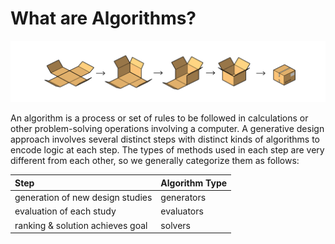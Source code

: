 # What are Algorithms?

![](../../.gitbook/assets/whatarealgorithms%20%283%29.png)

An algorithm is a process or set of rules to be followed in calculations or other problem-solving operations involving a computer. A generative design approach involves several distinct steps with distinct kinds of algorithms to encode logic at each step. The types of methods used in each step are very different from each other, so we generally categorize them as follows:

| Step | Algorithm Type |
| :--- | :--- |
| generation of new design studies | generators |
| evaluation of each study | evaluators |
| ranking & solution achieves goal | solvers |

